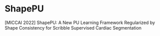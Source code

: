 # ShapePU
[MICCAI 2022] ShapePU: A New PU Learning Framework  Regularized by Shape Consistency for Scribble Supervised Cardiac Segmentation

